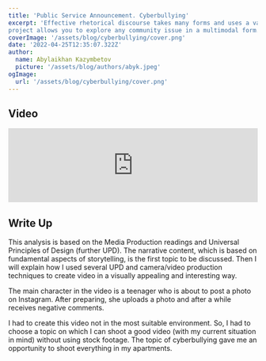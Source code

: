 ```yaml
---
title: 'Public Service Announcement. Cyberbullying'
excerpt: 'Effective rhetorical discourse takes many forms and uses a variety of media. This
project allows you to explore any community issue in a multimodal form.'
coverImage: '/assets/blog/cyberbullying/cover.png'
date: '2022-04-25T12:35:07.322Z'
author:
  name: Abylaikhan Kazymbetov
  picture: '/assets/blog/authors/abyk.jpeg'
ogImage:
  url: '/assets/blog/cyberbullying/cover.png'
---
```


## Video

<iframe width="100%" src="https://www.youtube.com/embed/EaLlF3x8ork" title="YouTube video player" frameborder="0" allow="accelerometer; autoplay; clipboard-write; encrypted-media; gyroscope; picture-in-picture" allowfullscreen></iframe>

## Write Up

This analysis is based on the Media Production readings and Universal Principles of Design (further UPD). The narrative content, which is based on fundamental aspects of storytelling, is the first topic to be discussed. Then I will explain how I used several UPD and camera/video production techniques to create video in a visually appealing and interesting way.

The main character in the video is a teenager who is about to post a photo on Instagram. After preparing, she uploads a photo and after a while receives negative comments. 

I had to create this video not in the most suitable environment. So, I had to choose a topic on which I can shoot a good video (with my current situation in mind) without using stock footage. The topic of cyberbullying gave me an opportunity to shoot everything in my apartments.